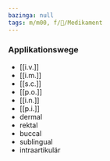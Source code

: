 ```yaml
---
bazinga: null
tags: m/m00, f/💊/Medikament
---
```

### Applikationswege
- [[i.v.]]
- [[i.m.]]
- [[s.c.]]
- [[p.o.]]
- [[i.n.]]
- [[p.i.]]
- dermal
- rektal
- buccal
- sublingual
- intraartikulär